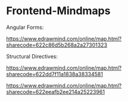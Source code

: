 # Frontend-Mindmaps

Angular Forms:

https://www.edrawmind.com/online/map.html?sharecode=622c86d5b268a2a27301323

Structural Directives:

https://www.edrawmind.com/online/map.html?sharecode=622dd7f11a1838a38334581

<ng-template>
  
  https://www.edrawmind.com/online/map.html?sharecode=622eeafb2ee214a25223961
